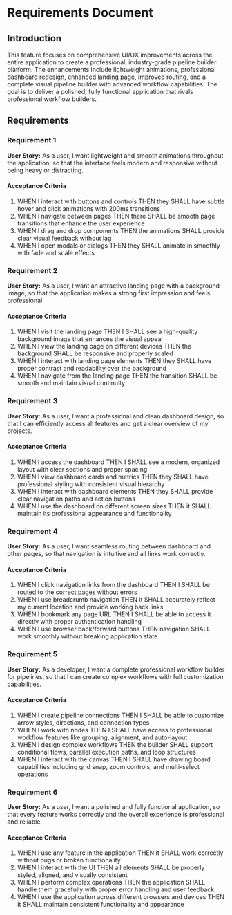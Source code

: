 # Requirements Document

## Introduction

This feature focuses on comprehensive UI/UX improvements across the entire application to create a professional, industry-grade pipeline builder platform. The enhancements include lightweight animations, professional dashboard redesign, enhanced landing page, improved routing, and a complete visual pipeline builder with advanced workflow capabilities. The goal is to deliver a polished, fully functional application that rivals professional workflow builders.

## Requirements

### Requirement 1

**User Story:** As a user, I want lightweight and smooth animations throughout the application, so that the interface feels modern and responsive without being heavy or distracting.

#### Acceptance Criteria

1. WHEN I interact with buttons and controls THEN they SHALL have subtle hover and click animations with 200ms transitions
2. WHEN I navigate between pages THEN there SHALL be smooth page transitions that enhance the user experience
3. WHEN I drag and drop components THEN the animations SHALL provide clear visual feedback without lag
4. WHEN I open modals or dialogs THEN they SHALL animate in smoothly with fade and scale effects

### Requirement 2

**User Story:** As a user, I want an attractive landing page with a background image, so that the application makes a strong first impression and feels professional.

#### Acceptance Criteria

1. WHEN I visit the landing page THEN I SHALL see a high-quality background image that enhances the visual appeal
2. WHEN I view the landing page on different devices THEN the background SHALL be responsive and properly scaled
3. WHEN I interact with landing page elements THEN they SHALL have proper contrast and readability over the background
4. WHEN I navigate from the landing page THEN the transition SHALL be smooth and maintain visual continuity

### Requirement 3

**User Story:** As a user, I want a professional and clean dashboard design, so that I can efficiently access all features and get a clear overview of my projects.

#### Acceptance Criteria

1. WHEN I access the dashboard THEN I SHALL see a modern, organized layout with clear sections and proper spacing
2. WHEN I view dashboard cards and metrics THEN they SHALL have professional styling with consistent visual hierarchy
3. WHEN I interact with dashboard elements THEN they SHALL provide clear navigation paths and action buttons
4. WHEN I use the dashboard on different screen sizes THEN it SHALL maintain its professional appearance and functionality

### Requirement 4

**User Story:** As a user, I want seamless routing between dashboard and other pages, so that navigation is intuitive and all links work correctly.

#### Acceptance Criteria

1. WHEN I click navigation links from the dashboard THEN I SHALL be routed to the correct pages without errors
2. WHEN I use breadcrumb navigation THEN it SHALL accurately reflect my current location and provide working back links
3. WHEN I bookmark any page URL THEN I SHALL be able to access it directly with proper authentication handling
4. WHEN I use browser back/forward buttons THEN navigation SHALL work smoothly without breaking application state

### Requirement 5

**User Story:** As a developer, I want a complete professional workflow builder for pipelines, so that I can create complex workflows with full customization capabilities.

#### Acceptance Criteria

1. WHEN I create pipeline connections THEN I SHALL be able to customize arrow styles, directions, and connection types
2. WHEN I work with nodes THEN I SHALL have access to professional workflow features like grouping, alignment, and auto-layout
3. WHEN I design complex workflows THEN the builder SHALL support conditional flows, parallel execution paths, and loop structures
4. WHEN I interact with the canvas THEN I SHALL have drawing board capabilities including grid snap, zoom controls, and multi-select operations

### Requirement 6

**User Story:** As a user, I want a polished and fully functional application, so that every feature works correctly and the overall experience is professional and reliable.

#### Acceptance Criteria

1. WHEN I use any feature in the application THEN it SHALL work correctly without bugs or broken functionality
2. WHEN I interact with the UI THEN all elements SHALL be properly styled, aligned, and visually consistent
3. WHEN I perform complex operations THEN the application SHALL handle them gracefully with proper error handling and user feedback
4. WHEN I use the application across different browsers and devices THEN it SHALL maintain consistent functionality and appearance